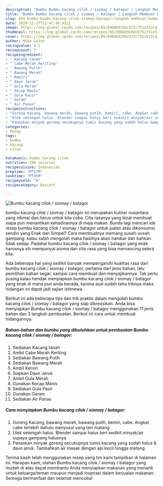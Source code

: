 ```yaml
---
description: "Bumbu Bumbu kacang cilok / siomay / batagor | Langkah Membuat Bumbu kacang cilok / siomay / batagor Yang Sempurna"
title: "Bumbu Bumbu kacang cilok / siomay / batagor | Langkah Membuat Bumbu kacang cilok / siomay / batagor Yang Sempurna"
slug: 492-bumbu-bumbu-kacang-cilok-siomay-batagor-langkah-membuat-bumbu-kacang-cilok-siomay-batagor-yang-sempurna
date: 2020-12-17T12:47:48.431Z
image: https://img-global.cpcdn.com/recipes/85c0d68b920dc575/751x532cq70/bumbu-kacang-cilok-siomay-batagor-foto-resep-utama.jpg
thumbnail: https://img-global.cpcdn.com/recipes/85c0d68b920dc575/751x532cq70/bumbu-kacang-cilok-siomay-batagor-foto-resep-utama.jpg
cover: https://img-global.cpcdn.com/recipes/85c0d68b920dc575/751x532cq70/bumbu-kacang-cilok-siomay-batagor-foto-resep-utama.jpg
author: Mike Colon
ratingvalue: 4.1
reviewcount: 7
recipeingredient:
- " Kacang tanah"
- " Cabe Merah Keriting"
- " Bawang Putih"
- " Bawang Merah"
- " Kemiri"
- " Daun Jeruk"
- " Gula Merah"
- " Kecap Manis"
- " Gula Pasir"
- " Garam"
- " Air Panas"
recipeinstructions:
- "Goreng Kacang, bawang merah, bawang putih, kemiri, cabe. Angkat cabe terlebih dahulu menyusul yang lain matang."
- "Ulek setengah halus. Blender sampai halus beri sedikit minyak/air supaya gampang halusnya."
- "Panaskan minyak goreng secukupnya tumis kacang yang sudah halus &amp; daun jeruk. Tambahkan air masak dengan api kecil hingga matang."
categories:
- Resep
tags:
- bumbu
- kacang
- cilok

katakunci: bumbu kacang cilok 
nutrition: 190 calories
recipecuisine: Indonesian
preptime: "PT27M"
cooktime: "PT35M"
recipeyield: "4"
recipecategory: Dessert

---
```



![Bumbu kacang cilok / siomay / batagor](https://img-global.cpcdn.com/recipes/85c0d68b920dc575/751x532cq70/bumbu-kacang-cilok-siomay-batagor-foto-resep-utama.jpg)


bumbu kacang cilok / siomay / batagor ini merupakan kuliner nusantara yang nikmat dan harus untuk kita coba. Cita rasanya yang lezat membuat siapa pun menantikan kehadirannya di meja makan.
Bunda lagi mencari ide resep bumbu kacang cilok / siomay / batagor untuk jualan atau dikonsumsi sendiri yang Enak dan Simpel? Cara membuatnya memang susah-susah gampang. kalau salah mengolah maka hasilnya akan hambar dan bahkan tidak sedap. Padahal bumbu kacang cilok / siomay / batagor yang enak harusnya sih mempunyai aroma dan cita rasa yang bisa memancing selera kita.

Ada beberapa hal yang sedikit banyak mempengaruhi kualitas rasa dari bumbu kacang cilok / siomay / batagor, pertama dari jenis bahan, lalu pemilihan bahan segar, sampai cara membuat dan menyajikannya. Tak perlu pusing kalau hendak menyiapkan bumbu kacang cilok / siomay / batagor yang enak di mana pun anda berada, karena asal sudah tahu triknya maka hidangan ini dapat jadi sajian istimewa.




Berikut ini ada beberapa tips dan trik praktis dalam mengolah bumbu kacang cilok / siomay / batagor yang siap dikreasikan. Anda bisa menyiapkan Bumbu kacang cilok / siomay / batagor menggunakan 11 jenis bahan dan 3 langkah pembuatan. Berikut ini cara untuk membuat hidangannya.

<!--inarticleads1-->

##### Bahan-bahan dan bumbu yang dibutuhkan untuk pembuatan Bumbu kacang cilok / siomay / batagor:

1. Sediakan  Kacang tanah
1. Ambil  Cabe Merah Keriting
1. Sediakan  Bawang Putih
1. Sediakan  Bawang Merah
1. Ambil  Kemiri
1. Siapkan  Daun Jeruk
1. Ambil  Gula Merah
1. Gunakan  Kecap Manis
1. Sediakan  Gula Pasir
1. Gunakan  Garam
1. Sediakan  Air Panas




<!--inarticleads2-->

##### Cara menyiapkan Bumbu kacang cilok / siomay / batagor:

1. Goreng Kacang, bawang merah, bawang putih, kemiri, cabe. Angkat cabe terlebih dahulu menyusul yang lain matang.
1. Ulek setengah halus. Blender sampai halus beri sedikit minyak/air supaya gampang halusnya.
1. Panaskan minyak goreng secukupnya tumis kacang yang sudah halus &amp; daun jeruk. Tambahkan air masak dengan api kecil hingga matang.




Terima kasih telah menggunakan resep yang tim kami tampilkan di halaman ini. Harapan kami, olahan Bumbu kacang cilok / siomay / batagor yang mudah di atas dapat membantu Anda menyiapkan makanan yang menarik untuk keluarga/teman maupun menjadi inspirasi dalam berjualan makanan. Semoga bermanfaat dan selamat mencoba!

